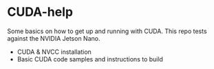 # CUDA-help
Some basics on how to get up and running with CUDA. This repo tests against the NVIDIA Jetson Nano.

* CUDA & NVCC installation
* Basic CUDA code samples and instructions to build
